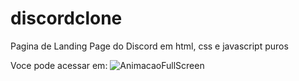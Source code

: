 # discordclone
Pagina de Landing Page do Discord em html, css e javascript puros

Voce pode acessar em: 
![AnimacaoFullScreen](https://user-images.githubusercontent.com/76044304/177670666-5e3302d6-1797-4641-9381-00cf1f1a95c0.gif)
